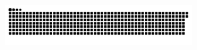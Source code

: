 ![snake animation](https://github.com/laBHaZe06/laBHaZe06/blob/output/github-user-contribution.svg)
